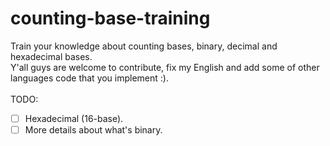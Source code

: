 # counting-base-training
Train your knowledge about counting bases, binary, decimal and hexadecimal bases.<br/>
Y'all guys are welcome to contribute, fix my English and add some of other languages code that you implement :).
<br/><br/>
TODO:
 - [ ] Hexadecimal (16-base).
 - [ ] More details about what's binary.
